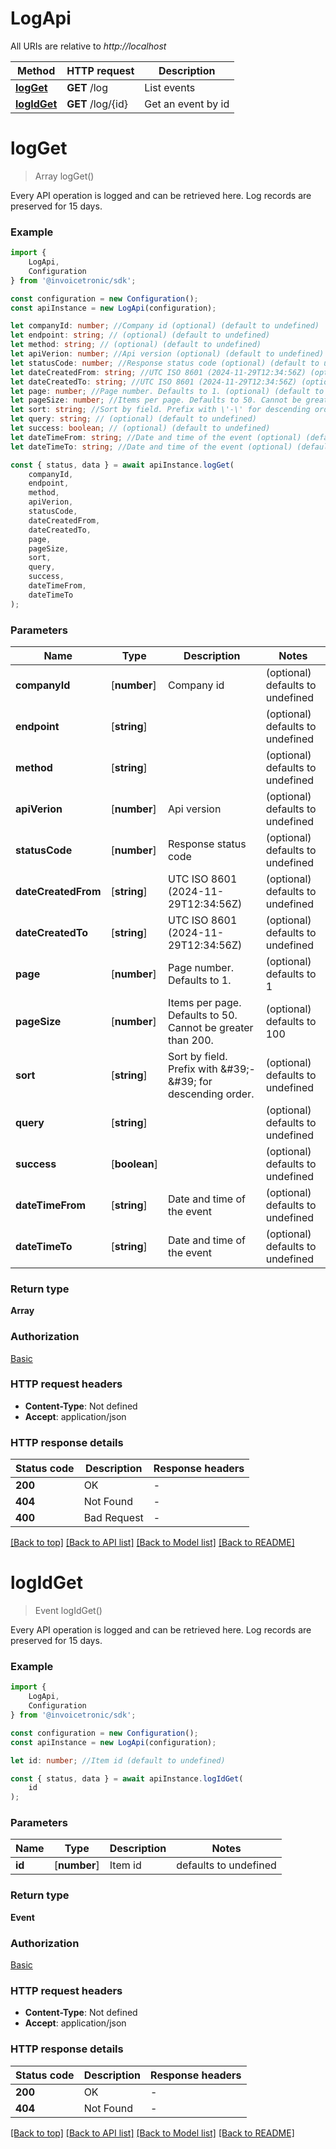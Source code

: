 # LogApi

All URIs are relative to *http://localhost*

|Method | HTTP request | Description|
|------------- | ------------- | -------------|
|[**logGet**](#logget) | **GET** /log | List events|
|[**logIdGet**](#logidget) | **GET** /log/{id} | Get an event by id|

# **logGet**
> Array<Event> logGet()

Every API operation is logged and can be retrieved here. Log records are preserved for 15 days.

### Example

```typescript
import {
    LogApi,
    Configuration
} from '@invoicetronic/sdk';

const configuration = new Configuration();
const apiInstance = new LogApi(configuration);

let companyId: number; //Company id (optional) (default to undefined)
let endpoint: string; // (optional) (default to undefined)
let method: string; // (optional) (default to undefined)
let apiVerion: number; //Api version (optional) (default to undefined)
let statusCode: number; //Response status code (optional) (default to undefined)
let dateCreatedFrom: string; //UTC ISO 8601 (2024-11-29T12:34:56Z) (optional) (default to undefined)
let dateCreatedTo: string; //UTC ISO 8601 (2024-11-29T12:34:56Z) (optional) (default to undefined)
let page: number; //Page number. Defaults to 1. (optional) (default to 1)
let pageSize: number; //Items per page. Defaults to 50. Cannot be greater than 200. (optional) (default to 100)
let sort: string; //Sort by field. Prefix with \'-\' for descending order. (optional) (default to undefined)
let query: string; // (optional) (default to undefined)
let success: boolean; // (optional) (default to undefined)
let dateTimeFrom: string; //Date and time of the event (optional) (default to undefined)
let dateTimeTo: string; //Date and time of the event (optional) (default to undefined)

const { status, data } = await apiInstance.logGet(
    companyId,
    endpoint,
    method,
    apiVerion,
    statusCode,
    dateCreatedFrom,
    dateCreatedTo,
    page,
    pageSize,
    sort,
    query,
    success,
    dateTimeFrom,
    dateTimeTo
);
```

### Parameters

|Name | Type | Description  | Notes|
|------------- | ------------- | ------------- | -------------|
| **companyId** | [**number**] | Company id | (optional) defaults to undefined|
| **endpoint** | [**string**] |  | (optional) defaults to undefined|
| **method** | [**string**] |  | (optional) defaults to undefined|
| **apiVerion** | [**number**] | Api version | (optional) defaults to undefined|
| **statusCode** | [**number**] | Response status code | (optional) defaults to undefined|
| **dateCreatedFrom** | [**string**] | UTC ISO 8601 (2024-11-29T12:34:56Z) | (optional) defaults to undefined|
| **dateCreatedTo** | [**string**] | UTC ISO 8601 (2024-11-29T12:34:56Z) | (optional) defaults to undefined|
| **page** | [**number**] | Page number. Defaults to 1. | (optional) defaults to 1|
| **pageSize** | [**number**] | Items per page. Defaults to 50. Cannot be greater than 200. | (optional) defaults to 100|
| **sort** | [**string**] | Sort by field. Prefix with \&#39;-\&#39; for descending order. | (optional) defaults to undefined|
| **query** | [**string**] |  | (optional) defaults to undefined|
| **success** | [**boolean**] |  | (optional) defaults to undefined|
| **dateTimeFrom** | [**string**] | Date and time of the event | (optional) defaults to undefined|
| **dateTimeTo** | [**string**] | Date and time of the event | (optional) defaults to undefined|


### Return type

**Array<Event>**

### Authorization

[Basic](../README.md#Basic)

### HTTP request headers

 - **Content-Type**: Not defined
 - **Accept**: application/json


### HTTP response details
| Status code | Description | Response headers |
|-------------|-------------|------------------|
|**200** | OK |  -  |
|**404** | Not Found |  -  |
|**400** | Bad Request |  -  |

[[Back to top]](#) [[Back to API list]](../README.md#documentation-for-api-endpoints) [[Back to Model list]](../README.md#documentation-for-models) [[Back to README]](../README.md)

# **logIdGet**
> Event logIdGet()

Every API operation is logged and can be retrieved here. Log records are preserved for 15 days.

### Example

```typescript
import {
    LogApi,
    Configuration
} from '@invoicetronic/sdk';

const configuration = new Configuration();
const apiInstance = new LogApi(configuration);

let id: number; //Item id (default to undefined)

const { status, data } = await apiInstance.logIdGet(
    id
);
```

### Parameters

|Name | Type | Description  | Notes|
|------------- | ------------- | ------------- | -------------|
| **id** | [**number**] | Item id | defaults to undefined|


### Return type

**Event**

### Authorization

[Basic](../README.md#Basic)

### HTTP request headers

 - **Content-Type**: Not defined
 - **Accept**: application/json


### HTTP response details
| Status code | Description | Response headers |
|-------------|-------------|------------------|
|**200** | OK |  -  |
|**404** | Not Found |  -  |

[[Back to top]](#) [[Back to API list]](../README.md#documentation-for-api-endpoints) [[Back to Model list]](../README.md#documentation-for-models) [[Back to README]](../README.md)

